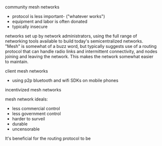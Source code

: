 community mesh networks

- protocol is less important- ("whatever works")
- equipment and labor is often donated
- typically insecure

networks set up by network administrators, using the full range of networking tools available to build today's semicentralized networks. "Mesh" is somewhat of a buzz word, but typically suggests use of a routing protocol that can handle radio links and intermittent connectivity, and nodes joining and leaving the network. This makes the network somewhat easier to maintain.


client mesh networks

- using p2p bluetooth and wifi SDKs on mobile phones


incentivized mesh networks

mesh network ideals:

- less commercial control
- less government control
- harder to surveil
- durable
- uncensorable


It's beneficial for the routing protocol to be